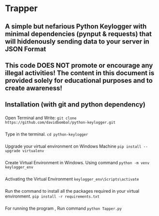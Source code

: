 #  Trapper
## A simple but nefarious Python Keylogger with minimal dependencies (pynput & requests) that will hiddenously sending data to your server in JSON Format
## This code DOES NOT promote or encourage any illegal activities! The content in this document is provided solely for educational purposes and to create awareness!

## Installation (with git and python dependency)
###
Open Terminal and Write: 
`git clone https://github.com/davidbombal/python-keylogger.git`
###
Type in the terminal. `cd python-keylogger`
###
Upgrade your virtual environment on Windows Machine 
`pip install --upgrade virtualenv`
### 
Create Virtual Environment in Windows. Using command 
`python -m venv keylogger_env`
###
Activating the Virtual Environment `keylogger_env\Scripts\activate`
###
Run the command to install all the packages required in your virtual environment. `pip install -r requirements.txt` 
###
For running the program , Run command `python Tapper.py` 

